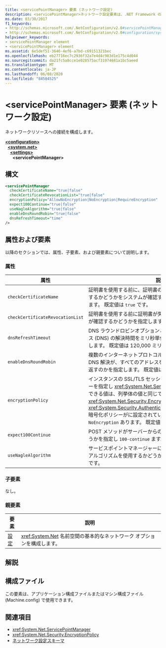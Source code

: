 ```yaml
---
title: <servicePointManager> 要素 (ネットワーク設定)
description: <servicePointManager>ネットワーク設定要素は、.NET Framework のネットワークリソースオプションへの接続を構成します。
ms.date: 03/30/2017
f1_keywords:
- http://schemas.microsoft.com/.NetConfiguration/v2.0#servicePointManager
- http://schemas.microsoft.com/.NetConfiguration/v2.0#configuration/system.net/settings/servicePointManager
helpviewer_keywords:
- servicePointManager element
- <servicePointManager> element
ms.assetid: 6e5def51-3646-4ef6-a7bd-c69151321bec
ms.openlocfilehash: eb27716ec7c2936f32a7e4d4c983d1e175c4d044
ms.sourcegitcommit: da21fc5a8cce1e028575acf31974681a1bc5aeed
ms.translationtype: MT
ms.contentlocale: ja-JP
ms.lasthandoff: 06/08/2020
ms.locfileid: "84504525"
---
```

# <a name="servicepointmanager-element-network-settings"></a>\<servicePointManager> 要素 (ネットワーク設定)
ネットワークリソースへの接続を構成します。  

[**\<configuration>**](../configuration-element.md)\
&nbsp;&nbsp;[**\<system.net>**](system-net-element-network-settings.md)\
&nbsp;&nbsp;&nbsp;&nbsp;[**\<settings>**](settings-element-network-settings.md)\
&nbsp;&nbsp;&nbsp;&nbsp;&nbsp;&nbsp;**\<servicePointManager>**

## <a name="syntax"></a>構文  
  
```xml  
<servicePointManager  
  checkCertificateName="true|false"  
  checkCertificateRevocationList="true|false"  
  encryptionPolicy="AllowNoEncryption|NoEncryption|RequireEncryption"  
  expect100Continue="true|false"  
  useNagleAlgorithm="true|false"  
  enableDnsRoundRobin="true|false"  
  dnsRefreshTimeout="time"  
/>  
```  
  
## <a name="attributes-and-elements"></a>属性および要素  
 以降のセクションでは、属性、子要素、および親要素について説明します。  
  
### <a name="attributes"></a>属性  
  
|**属性**|**説明**|  
|-------------------|---------------------|  
|`checkCertificateName`|証明書を使用する前に、証明書の名前がサーバーホスト名と一致するかどうかをシステムが確認する必要があるかどうかを指定します。 既定値は `true` です。|  
|`checkCertificateRevocationList`|証明書を使用する前に証明書が失効しているかどうかをシステムが確認するかどうかを指定します。 既定値は `false` です。|  
|`dnsRefreshTimeout`|DNS ラウンドロビンオプションと共に、ドメインネームサービス (DNS) の解決時間をミリ秒単位でキャッシュする期間を指定します。 既定値は 120,000 ミリ秒 (2 分) です。|  
|`enableDnsRoundRobin`|複数のインターネットプロトコル (IP) アドレスを持つホスト名の DNS 解決が、すべてのアドレスを返すのか、それとも1つだけを返すのかを指定します。 既定値は `false` です。|  
|`encryptionPolicy`|インスタンスの SSL/TLS セッションに適用される暗号化ポリシーを指定し <xref:System.Net.ServicePointManager> ます。 指定できる値は、列挙体の値と同じです <xref:System.Net.Security.EncryptionPolicy> 。 <xref:System.Security.Authentication.CipherAlgorithmType.Null>暗号化ポリシーがに設定されている場合は、を使用する必要が `NoEncryption` あります。 既定値は `RequireEncryption` です。|  
|`expect100Continue`|POST メソッドがサーバーからの応答を受信する必要があるかどうかを指定し `100-continue` ます。 既定値は `true` です。|  
|`useNagleAlgorithm`|サービスポイントマネージャーによって制御される接続が Nagle アルゴリズムを使用するかどうかを指定します。 既定値は `true` です。|  
  
### <a name="child-elements"></a>子要素  
 なし。  
  
### <a name="parent-elements"></a>親要素  
  
|**要素**|**説明**|  
|-----------------|---------------------|  
|[設定](settings-element-network-settings.md)|<xref:System.Net> 名前空間の基本的なネットワーク オプションを構成します。|  
  
## <a name="remarks"></a>解説  
  
## <a name="configuration-files"></a>構成ファイル  
 この要素は、アプリケーション構成ファイルまたはマシン構成ファイル (Machine.config) で使用できます。  
  
## <a name="see-also"></a>関連項目

- <xref:System.Net.ServicePointManager>
- <xref:System.Net.Security.EncryptionPolicy>
- [ネットワーク設定スキーマ](index.md)
